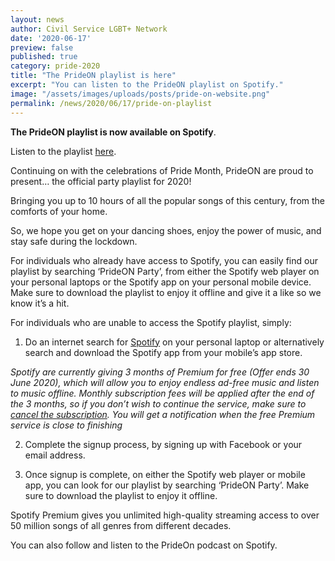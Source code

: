 ```yaml
---
layout: news
author: Civil Service LGBT+ Network
date: '2020-06-17'
preview: false
published: true
category: pride-2020
title: "The PrideON playlist is here"
excerpt: "You can listen to the PrideON playlist on Spotify."
image: "/assets/images/uploads/posts/pride-on-website.png"
permalink: /news/2020/06/17/pride-on-playlist
---
```


**The PrideON playlist is now available on Spotify**. 

Listen to the playlist [here](https://open.spotify.com/playlist/0fHdk252vo7iqnjdEL8ZAV?si=PX5A61e9RICzTC7Ij_nbJw). 

Continuing on with the celebrations of Pride Month, PrideON are proud to present… the official party playlist for 2020!

Bringing you up to 10 hours of all the popular songs of this century, from the comforts of your home.

So, we hope you get on your dancing shoes, enjoy the power of music, and stay safe during the lockdown.

For individuals who already have access to Spotify, you can easily find our playlist by searching ‘PrideON Party’, from either the Spotify web player on your personal laptops or the Spotify app on your personal mobile device. Make sure to download the playlist to enjoy it offline and give it a like so we know it’s a hit.

For individuals who are unable to access the Spotify playlist, simply:

1.	Do an internet search for [Spotify](https://www.spotify.com/uk/) on your personal laptop or alternatively search and download the Spotify app from your mobile’s app store.

*Spotify are currently giving 3 months of Premium for free (Offer ends 30 June 2020), which will allow you to enjoy endless ad-free music and listen to music offline. Monthly subscription fees will be applied after the end of the 3 months, so if you don’t wish to continue the service, make sure to [cancel the subscription](https://support.spotify.com/uk/account_payment_help/payment_help/how-to-cancel-your-subscription/). You will get a notification when the free Premium service is close to finishing*

2.	Complete the signup process, by signing up with Facebook or your email address.

3.	Once signup is complete, on either the Spotify web player or mobile app, you can look for our playlist by searching ‘PrideON Party’. Make sure to download the playlist to enjoy it offline.

Spotify Premium gives you unlimited high-quality streaming access to over 50 million songs of all genres from different decades.

You can also follow and listen to the PrideOn podcast on Spotify.

